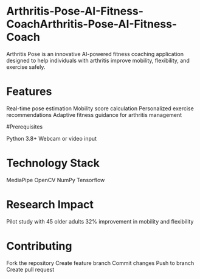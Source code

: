 # Arthritis-Pose-AI-Fitness-CoachArthritis-Pose-AI-Fitness-Coach
Arthritis Pose is an innovative AI-powered fitness coaching application designed to help individuals with arthritis improve mobility, flexibility, and exercise safely.
# Features

Real-time pose estimation
Mobility score calculation
Personalized exercise recommendations
Adaptive fitness guidance for arthritis management

#Prerequisites

Python 3.8+
Webcam or video input
# Technology Stack

MediaPipe
OpenCV
NumPy
Tensorflow

# Research Impact

Pilot study with 45 older adults
32% improvement in mobility and flexibility

# Contributing

Fork the repository
Create feature branch
Commit changes
Push to branch
Create pull request

